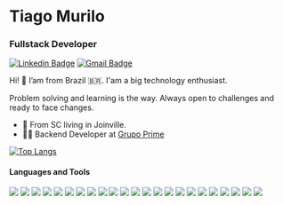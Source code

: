 # Tiago Murilo
### Fullstack Developer

[![Linkedin Badge](https://img.shields.io/badge/-Tiago%20Murilo-0a66c2?style=flat-square&logo=Linkedin&logoColor=white&link=https://www.linkedin.com/in/tiago-murilo-o-30876b14b/)](https://www.linkedin.com/in/tiago-murilo-o-30876b14b/) 
[![Gmail Badge](https://img.shields.io/badge/-tiago.murilo08@gmail.com-ea4335?style=flat-square&logo=Gmail&logoColor=white&link=mailto:tiago.murilo08@gmail.com)](mailto:tiago.murilo08@gmail.com)

Hi! 👋
I’am from Brazil 🇧🇷. I'am a big technology enthusiast.

Problem solving and learning is the way. Always open to challenges and ready to face changes.

- 📍 From SC living in Joinville.
- 👨‍💻 Backend Developer at [Grupo Prime](https://www.grupoprime.inf.br)

<di align='left'> 
  
  [![Top Langs](https://github-readme-stats.vercel.app/api/top-langs/?username=tiagomol1&layout=compact&theme=Gradient)](https://github.com/tiagomol1/github-readme-stats) 

#### Languages and Tools

<div align="left">
  <img src="https://img.shields.io/badge/Typescript-3178c6?style=for-the-badge&logo=typescript&logoColor=white">
  <img src="https://img.shields.io/badge/JavaScript-F7DF1E?style=for-the-badge&logo=javascript&logoColor=black">
  <img src="https://img.shields.io/badge/Python-fed74b?style=for-the-badge&logo=python&logoColor=3870a1&">
  <img src="https://img.shields.io/badge/Java-ababab?style=for-the-badge&logo=java&logoColor=ea2526">
  <img src="https://img.shields.io/badge/Node.js-43853D?style=for-the-badge&logo=node-dot-js&logoColor=white">
  <img src="https://img.shields.io/badge/PHP-777bb3?style=for-the-badge&logo=php&logoColor=white">
  <img src="https://img.shields.io/badge/C++-6295cb?style=for-the-badge&logo=cplusplus&logoColor=white">
  <img src="https://img.shields.io/badge/C sharp-9c75d5?style=for-the-badge&logo=csharp&logoColor=white">
  <img src="https://img.shields.io/badge/Express.js-404D59?style=for-the-badge&logo=express&logoColor=white">
  <img src="https://img.shields.io/badge/React-gray?style=for-the-badge&logo=react&logoColor=61DAFB">
  <img src="https://img.shields.io/badge/React Native-20232A?style=for-the-badge&logo=react&logoColor=ffffff">
  <img src="https://img.shields.io/badge/Next.js-black?style=for-the-badge&logo=nextjs&logoColor=ffffff">
  <img src="https://img.shields.io/badge/Spring-6DB33F?style=for-the-badge&logo=spring&logoColor=white">
  <img src="https://img.shields.io/badge/HTML-F05032?style=for-the-badge&logo=html5&logoColor=white">
  <img src="https://img.shields.io/badge/CSS-239120?&style=for-the-badge&logo=css3&logoColor=white">
  <img src="https://img.shields.io/badge/Microsoft SQL Sever-b71c1c?style=for-the-badge&logo=microsoftsqlserver&logoColor=white">
  <img src="https://img.shields.io/badge/MySQL-00000F?style=for-the-badge&logo=mysql&logoColor=white">
  <img src="https://img.shields.io/badge/Sqlite-0f7cc8?style=for-the-badge&logo=sqlite&logoColor=white">
  <img src="https://img.shields.io/badge/MongoDB-4EA94B?style=for-the-badge&logo=mongodb&logoColor=white">
  <img src="https://img.shields.io/badge/Docker-2496ED?style=for-the-badge&logo=docker&logoColor=white">
  <img src="https://img.shields.io/badge/Linux-FCC624?style=for-the-badge&logo=linux&logoColor=black">
  <img src="https://img.shields.io/badge/windows-137bd4?style=for-the-badge&logo=windows&logoColor=white">
  <img src="https://img.shields.io/badge/Git-F05032?style=for-the-badge&logo=git&logoColor=white">
</div>
